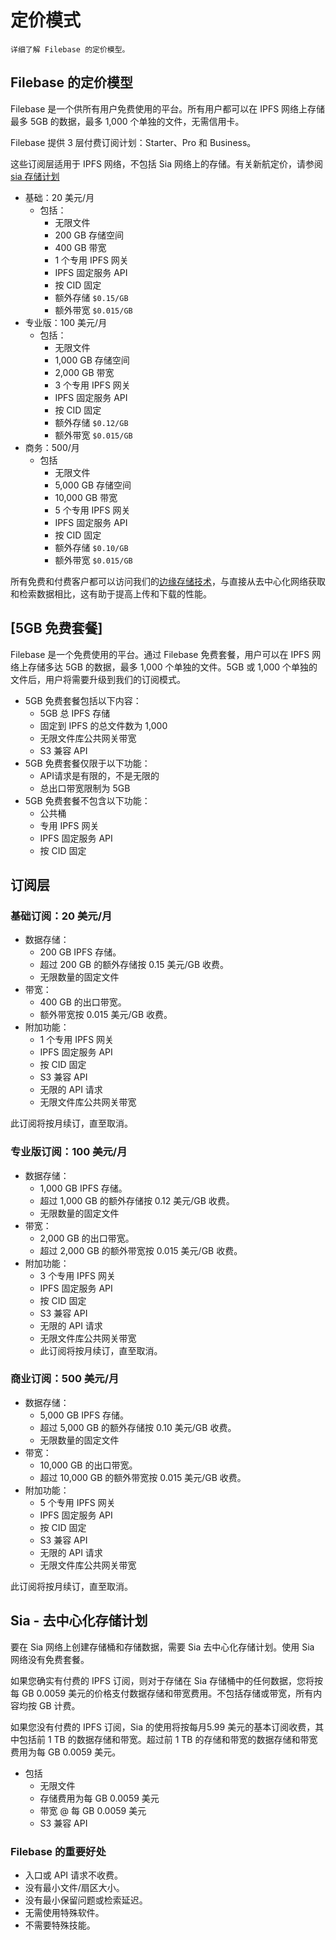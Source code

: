 # 定价模式
	详细了解 Filebase 的定价模型。
## Filebase 的定价模型
Filebase 是一个供所有用户免费使用的平台。所有用户都可以在 IPFS 网络上存储最多 5GB 的数据，最多 1,000 个单独的文件，无需信用卡。

Filebase 提供 3 层付费订阅计划：Starter、Pro 和 Business。

这些订阅层适用于 IPFS 网络，不包括 Sia 网络上的存储。有关新航定价，请参阅[sia 存储计划](https://docs.filebase.com/getting-started/billing-and-pricing/pricing-model#undefined) 

- 基础：20 美元/月
	- 包括：
		- 无限文件
		- 200 GB 存储空间
		- 400 GB 带宽
		- 1 个专用 IPFS 网关
		- IPFS 固定服务 API
		- 按 CID 固定
		- 额外存储 `$0.15/GB`
		- 额外带宽 `$0.015/GB`
- 专业版：100 美元/月
	- 包括：
		- 无限文件
		- 1,000 GB 存储空间
		- 2,000 GB 带宽
		- 3 个专用 IPFS 网关
		- IPFS 固定服务 API
		- 按 CID 固定
		- 额外存储 `$0.12/GB`
		- 额外带宽 `$0.015/GB`
- 商务：500/月
	- 包括
		- 无限文件
		- 5,000 GB 存储空间
		- 10,000 GB 带宽
		- 5 个专用 IPFS 网关
		- IPFS 固定服务 API
		- 按 CID 固定
		- 额外存储 `$0.10/GB`
		- 额外带宽 `$0.015/GB`

所有免费和付费客户都可以访问我们的[边缘存储技术](https://docs.filebase.com/what-is-filebase/edge-caching-technology)，与直接从去中心化网络获取和检索数据相比，这有助于提高上传和下载的性能。

## [5GB 免费套餐]
Filebase 是一个免费使用的平台。通过 Filebase 免费套餐，用户可以在 IPFS 网络上存储多达 5GB 的数据，最多 1,000 个单独的文件。5GB 或 1,000 个单独的文件后，用户将需要升级到我们的订阅模式。

- 5GB 免费套餐包括以下内容：
	- 5GB 总 IPFS 存储
	- 固定到 IPFS 的总文件数为 1,000
	- 无限文件库公共网关带宽
	- S3 兼容 API
- 5GB 免费套餐仅限于以下功能：
	- API请求是有限的，不是无限的
	- 总出口带宽限制为 5GB
- 5GB 免费套餐不包含以下功能：
	- 公共桶
	- 专用 IPFS 网关
	- IPFS 固定服务 API
	- 按 CID 固定

## 订阅层
### 基础订阅：20 美元/月
- 数据存储：
	- 200 GB IPFS 存储。
	- 超过 200 GB 的额外存储按 0.15 美元/GB 收费。
	- 无限数量的固定文件
- 带宽：
	- 400 GB 的出口带宽。
	- 额外带宽按 0.015 美元/GB 收费。
- 附加功能：
	- 1 个专用 IPFS 网关
	- IPFS 固定服务 API
	- 按 CID 固定
	- S3 兼容 API
	- 无限的 API 请求
	- 无限文件库公共网关带宽

此订阅将按月续订，直至取消。

### 专业版订阅：100 美元/月
- 数据存储：
	- 1,000 GB IPFS 存储。
	- 超过 1,000 GB 的额外存储按 0.12 美元/GB 收费。
	- 无限数量的固定文件
- 带宽：
	- 2,000 GB 的出口带宽。
	- 超过 2,000 GB 的额外带宽按 0.015 美元/GB 收费。
- 附加功能：
	- 3 个专用 IPFS 网关
	- IPFS 固定服务 API
	- 按 CID 固定
	- S3 兼容 API
	- 无限的 API 请求
	- 无限文件库公共网关带宽
	- 此订阅将按月续订，直至取消。

### 商业订阅：500 美元/月
- 数据存储：
	- 5,000 GB IPFS 存储。
	- 超过 5,000 GB 的额外存储按 0.10 美元/GB 收费。
	- 无限数量的固定文件
- 带宽：
	- 10,000 GB 的出口带宽。
	- 超过 10,000 GB 的额外带宽按 0.015 美元/GB 收费。
- 附加功能：
	- 5 个专用 IPFS 网关
	- IPFS 固定服务 API
	- 按 CID 固定
	- S3 兼容 API
	- 无限的 API 请求
	- 无限文件库公共网关带宽

此订阅将按月续订，直至取消。


## Sia - 去中心化存储计划
要在 Sia 网络上创建存储桶和存储数据，需要 Sia 去中心化存储计划。使用 Sia 网络没有免费套餐。

如果您确实有付费的 IPFS 订阅，则对于存储在 Sia 存储桶中的任何数据，您将按每 GB 0.0059 美元的价格支付数据存储和带宽费用。不包括存储或带宽，所有内​​容均按 GB 计费。

如果您没有付费的 IPFS 订阅，Sia 的使用将按每月5.99 美元的基本订阅收费，其中包括前 1 TB 的数据存储和带宽。超过前 1 TB 的存储和带宽的数据存储和带宽费用为每 GB 0.0059 美元。

- 包括
	- 无限文件
	- 存储费用为每 GB 0.0059 美元
	- 带宽 @ 每 GB 0.0059 美元
	- S3 兼容 API

### Filebase 的重要好处
- 入口或 API 请求不收费。
- 没有最小文件/扇区大小。
- 没有最小保留问题或检索延迟。
- 无需使用特殊软件。
- 不需要特殊技能。